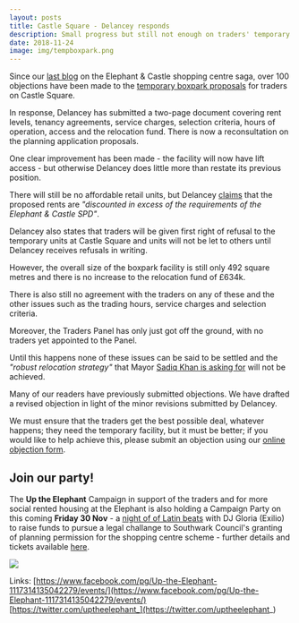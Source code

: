 ```yaml
---
layout: posts
title: Castle Square - Delancey responds
description: Small progress but still not enough on traders' temporary premises
date: 2018-11-24
image: img/tempboxpark.png
---
```

Since our [last blog](https://35percent.org/2018-10-30-shopping-centre-legal-challenge/) on the Elephant & Castle shopping centre saga, over 100 objections have been made to the [temporary boxpark proposals](https://35percent.org/boxpark) for traders on Castle Square.

In response, Delancey has submitted a two-page document covering rent levels, tenancy agreements, service charges, selection criteria, hours of operation, access and the relocation fund. There is now a reconsultation on the planning application proposals.

One clear improvement has been made - the facility will now have lift access -  but otherwise Delancey does little more than restate its previous position.

There will still be no affordable retail units, but Delancey [claims](https://planbuild.southwark.gov.uk/documents/?GetDocument=%7b%7b%7b!chJya7aQe7u2p4T5F1pEDA%3d%3d!%7d%7d%7d) that the proposed rents are _"discounted in excess of the requirements of the Elephant & Castle SPD"_. 

Delancey also states that traders will be given first right of refusal to the temporary units at Castle Square and units will not be let to others until Delancey receives refusals in writing. 

However, the overall size of the boxpark facility is still only 492 square metres and there is no increase to the relocation fund of £634k.

There is also still no agreement with the traders on any of these and the other issues such as the trading hours, service charges and selection criteria.

Moreover, the Traders Panel has only just got off the ground, with no traders yet appointed to the Panel. 

Until this happens none of these issues can be said to be settled and the _"robust relocation strategy"_ that Mayor [Sadiq Khan is asking for](https://www.change.org/p/sadiq-khan-sadiq-say-no-to-the-displacement-of-bame-communities-from-elephant-castle/responses/41627) will not be achieved. 

Many of our readers have previously submitted objections. We have drafted a revised objection in light of the minor revisions submitted by Delancey.

We must ensure that the traders get the best possible deal, whatever happens; they need the temporary facility, but it must be better; if you would like to help achieve this, please submit an objection using our [online objection form](https://35percent.org/boxpark#object).

## Join our party!
  
The __Up the Elephant__ Campaign in support of the traders and for more social rented housing at the Elephant is also holding a Campaign Party on this coming **Friday 30 Nov** - a [night of of Latin beats](https://www.eventbrite.com/e/up-the-elephant-campaign-party-tickets-52191660662) with DJ Gloria (Exilio) to raise funds to pursue a legal challange to Southwark Council's granting of planning permission for the shopping centre scheme -
further details and tickets available [here](https://www.eventbrite.com/e/up-the-elephant-campaign-party-tickets-52191660662).

![](https://35percent.org/img/latinasparty.jpg)

Links:
[https://www.facebook.com/pg/Up-the-Elephant-1117314135042279/events/](https://www.facebook.com/pg/Up-the-Elephant-1117314135042279/events/)  
[https://twitter.com/uptheelephant_](https://twitter.com/uptheelephant_)
